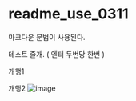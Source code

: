 # readme_use_0311

마크다운 문법이 사용된다.

테스트 줄개. ( 엔터 두번당 한번 )


개행1


개행2
![image](https://cdn.pixabay.com/photo/2023/09/25/19/58/piran-8275931_640.jpg)
